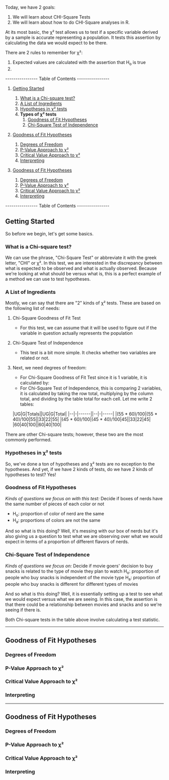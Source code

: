 Today, we have 2 goals: 
1. We will learn about CHI-Square Tests
1. We will learn about how to do CHI-Square analyses in R.

At its most basic, the χ² test allows us to test if a specific variable derived by a sample is accurate representing a population. It tests this assertion by calculating the data we would expect to be there.

There are 2 rules to remember for χ²:
1. Expected values are calculated with the assertion that H<sub>o</sub> is true
1. 

---------------- Table of Contents ---------------- 

1. [Getting Started](#gs)
	1. [What is a Chi-square test?](#what)
	1. [A List of Ingredients](#ingreds)
	1. [Hypotheses in χ² tests](#hypos)
	1. **Types of χ² tests**
		1. [Goodness of Fit Hypotheses](#gfhypo)
		1. [Chi-Square Test of Independence](#toi)

1. [Goodness of Fit Hypotheses](#gfh)
	1. [Degrees of Freedom](#gfdfx2)
	1. [P-Value Approach to χ²](#gfpvap)
	1. [Critical Value Approach to χ²](#gfcvap)
	1. [Interpreting](#gfinter)

1. [Goodness of Fit Hypotheses](#hti)
	1. [Degrees of Freedom](#tidfx2)
	1. [P-Value Approach to χ²](#tipvap)
	1. [Critical Value Approach to χ²](#ticvap)
	1. [Interpreting](#tiinter)

---------------- Table of Contents ---------------- 

## <a id="gs"></a> Getting Started
So before we begin, let's get some basics.

### <a id="what"></a> What is a Chi-square test?
We can use the phrase, "Chi-Square Test" or abbreviate it with the greek letter, "CHI" or χ². In this test, we are interested in the discrepancy between what is expected to be observed and what is actually observed. Because we're looking at what should be versus what is, this is a perfect example of a method we can use to test hypotheses.

### <a id="ingreds"></a> A List of Ingredients
Mostly, we can say that there are "2" kinds of  χ² tests. These are based on the following list of needs: 
1. Chi-Square Goodness of Fit Test
	* For this test, we can assume that it will be used to figure out if the variable in question actually represents the population
1. Chi-Square Test of Independence
	* This test is a bit more simple. It checks whether two variables are related or not.
1. Next, we need degrees of freedom:
	* For Chi-Square Goodness of Fit Test since it is 1 variable, it is calculated by: 
	* For Chi-Square Test of Independence, this is comparing 2 variables, it is calculated by taking the row total, multiplying by the column total, and dividing by the table total for each cell. Let me write 2 tables: 
	
	|UG|G|Totals||UG|G|Total|
	|--|-|------||--|-|-----|
	|(55 * 60)/100|(55 * 40)/100|55||33|22|55| 
	|(45 * 60)/100|(45 * 40)/100|45||33|22|45| 
	|60|40|100||60|40|100|

There are other Chi-square tests; however, these two are the most commonly performed.

### <a id="hypos"></a> Hypotheses in χ² tests
So, we've done a ton of hypotheses and χ² tests are no exception to the hypotheses. And yet, if we have 2 kinds of tests, do we have 2 kinds of hypotheses to test? Yes!

### <a id="gfhypo"></a> Goodness of Fit Hypotheses
*Kinds of questions we focus on with this test:* Decide if boxes of nerds have the same number of pieces of each color or not

* H<sub>o</sub>: proportion of color of nerd are the same
* H<sub>a</sub>: proportions of colors are not the same

And so what is this doing? Well, it's messing with our box of nerds but it's also giving us a question to test what we are observing over what we would expect in terms of a proportion of different flavors of nerds.

### <a id="toi"></a> Chi-Square Test of Independence
*Kinds of questions we focus on:* Decide if movie goers' decision to buy snacks is related to the type of movie they plan to watch
H<sub>o</sub>: proportion of people who buy snacks is independent of the movie type
H<sub>a</sub>: proportion of people who buy snacks is different for different types of movies

And so what is this doing? Well, it is essentially setting up a test to see what we would expect versus what we are seeing. In this case, the assertion is that there could be a relationship between movies and snacks and so we're seeing if there is.

Both Chi-square tests in the table above involve calculating a test statistic.

-------------

## <a id="gfh"></a> Goodness of Fit Hypotheses
### <a id="gfdfx2"></a> Degrees of Freedom
### <a id="gfpvap"></a> P-Value Approach to χ²
### <a id="gfcvap"></a> Critical Value Approach to χ²
### <a id="gfinter"></a> Interpreting

-------------

## <a id="hti"></a> Goodness of Fit Hypotheses
### <a id="tidfx2"></a> Degrees of Freedom
### <a id="tipvap"></a> P-Value Approach to χ²
### <a id="ticvap"></a> Critical Value Approach to χ²
### <a id="tiinter"></a> Interpreting